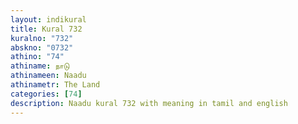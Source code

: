 ```yaml
---
layout: indikural
title: Kural 732
kuralno: "732"
abskno: "0732"
athino: "74"
athiname: நாடு
athinameen: Naadu
athinametr: The Land
categories: [74]
description: Naadu kural 732 with meaning in tamil and english 
---
```


